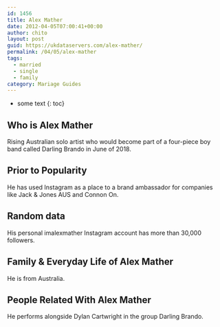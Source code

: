 ```yaml
---
id: 1456
title: Alex Mather
date: 2012-04-05T07:00:41+00:00
author: chito
layout: post
guid: https://ukdataservers.com/alex-mather/
permalink: /04/05/alex-mather  
tags:
  - married
  - single
  - family
category: Mariage Guides
---
```


* some text
{: toc}


## Who is  Alex Mather
                  
                  
                  
Rising Australian solo artist who would become part of a four-piece boy band called Darling Brando in June of 2018.
                  
                
                
                
## Prior to Popularity 
                  
                  
                  
He has used Instagram as a place to a brand ambassador for companies like Jack & Jones AUS and Connon On.
                  
                
                
                
## Random data 
                  
                  
                  
His personal imalexmather Instagram account has more than 30,000 followers. 
                  
                
                
                
## Family & Everyday Life of Alex Mather
                  
                  
                  
He is from Australia.
                  
                
                
                
## People Related With  Alex Mather
                  
                  
                  
He performs alongside Dylan Cartwright in the group Darling Brando.
                  
                
              
            
          
          
          
    
    
  
